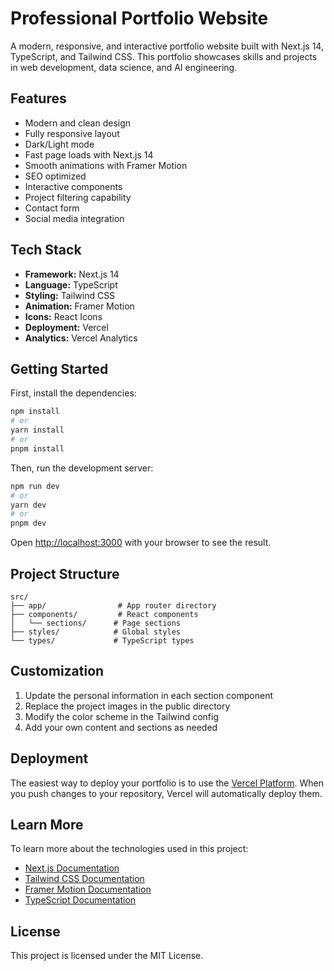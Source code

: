 # Professional Portfolio Website

A modern, responsive, and interactive portfolio website built with Next.js 14, TypeScript, and Tailwind CSS. This portfolio showcases skills and projects in web development, data science, and AI engineering.

## Features

- Modern and clean design
- Fully responsive layout
- Dark/Light mode
- Fast page loads with Next.js 14
- Smooth animations with Framer Motion
- SEO optimized
- Interactive components
- Project filtering capability
- Contact form
- Social media integration

## Tech Stack

- **Framework:** Next.js 14
- **Language:** TypeScript
- **Styling:** Tailwind CSS
- **Animation:** Framer Motion
- **Icons:** React Icons
- **Deployment:** Vercel
- **Analytics:** Vercel Analytics

## Getting Started

First, install the dependencies:

```bash
npm install
# or
yarn install
# or
pnpm install
```

Then, run the development server:

```bash
npm run dev
# or
yarn dev
# or
pnpm dev
```

Open [http://localhost:3000](http://localhost:3000) with your browser to see the result.

## Project Structure

```
src/
├── app/                # App router directory
├── components/         # React components
│   └── sections/      # Page sections
├── styles/            # Global styles
└── types/             # TypeScript types
```

## Customization

1. Update the personal information in each section component
2. Replace the project images in the public directory
3. Modify the color scheme in the Tailwind config
4. Add your own content and sections as needed

## Deployment

The easiest way to deploy your portfolio is to use the [Vercel Platform](https://vercel.com/new). When you push changes to your repository, Vercel will automatically deploy them.

## Learn More

To learn more about the technologies used in this project:

- [Next.js Documentation](https://nextjs.org/docs)
- [Tailwind CSS Documentation](https://tailwindcss.com/docs)
- [Framer Motion Documentation](https://www.framer.com/motion/)
- [TypeScript Documentation](https://www.typescriptlang.org/docs/)

## License

This project is licensed under the MIT License.
